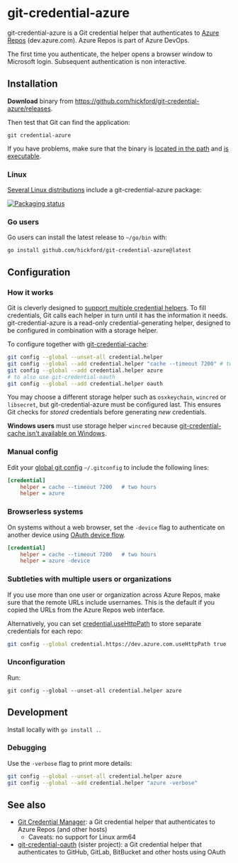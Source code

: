 git-credential-azure
====================

git-credential-azure is a Git credential helper that authenticates to [Azure Repos](https://azure.microsoft.com/en-us/products/devops/repos) (dev.azure.com). Azure Repos is part of Azure DevOps.

The first time you authenticate, the helper opens a browser window to Microsoft login. Subsequent authentication is non interactive.

## Installation

**Download** binary from https://github.com/hickford/git-credential-azure/releases.

Then test that Git can find the application:

	git credential-azure

If you have problems, make sure that the binary is [located in the path](https://superuser.com/a/284351/62691) and [is executable](https://askubuntu.com/a/229592/18504).

### Linux

[Several Linux distributions](https://repology.org/project/git-credential-azure/versions) include a git-credential-azure package:

[![Packaging status](https://repology.org/badge/vertical-allrepos/git-credential-azure.svg?exclude_unsupported=1&header=)](https://repology.org/project/git-credential-azure/versions)

### Go users

Go users can install the latest release to `~/go/bin` with:

	go install github.com/hickford/git-credential-azure@latest

## Configuration

### How it works

Git is cleverly designed to [support multiple credential helpers](https://git-scm.com/docs/gitcredentials#_custom_helpers). To fill credentials, Git calls each helper in turn until it has the information it needs. git-credential-azure is a read-only credential-generating helper, designed to be configured in combination with a storage helper.

To configure together with [git-credential-cache](https://git-scm.com/docs/git-credential-cache):

```sh
git config --global --unset-all credential.helper
git config --global --add credential.helper "cache --timeout 7200" # two hours
git config --global --add credential.helper azure
# to also use git-credential-oauth
git config --global --add credential.helper oauth
```

You may choose a different storage helper such as `osxkeychain`, `wincred` or `libsecret`, but git-credential-azure must be configured last. This ensures Git checks for *stored* credentials before generating *new* credentials.

**Windows users** must use storage helper `wincred` because [git-credential-cache isn't available on Windows](https://github.com/git-for-windows/git/issues/3892).

### Manual config

Edit your [global git config](https://git-scm.com/docs/git-config#FILES) `~/.gitconfig` to include the following lines:

```ini
[credential]
	helper = cache --timeout 7200	# two hours
	helper = azure
```

### Browserless systems

On systems without a web browser, set the `-device` flag to authenticate on another device using [OAuth device flow](https://www.rfc-editor.org/rfc/rfc8628).

```ini
[credential]
	helper = cache --timeout 7200	# two hours
	helper = azure -device
```

### Subtleties with multiple users or organizations

If you use more than one user or organization across Azure Repos, make sure that the remote URLs include usernames. This is the default if you copied the URLs from the Azure Repos web interface.

Alternatively, you can set [credential.useHttpPath](https://git-scm.com/docs/gitcredentials#Documentation/gitcredentials.txt-useHttpPath) to store separate credentials for each repo:

```sh
git config --global credential.https://dev.azure.com.useHttpPath true
```

### Unconfiguration

Run:

	git config --global --unset-all credential.helper azure

## Development

Install locally with `go install .`.

### Debugging

Use the `-verbose` flag to print more details:

```sh
git config --global --unset-all credential.helper azure
git config --global --add credential.helper "azure -verbose"
```

## See also

* [Git Credential Manager](https://github.com/git-ecosystem/git-credential-manager): a Git credential helper that authenticates to Azure Repos (and other hosts)
  * Caveats: no support for Linux arm64
* [git-credential-oauth](https://github.com/hickford/git-credential-oauth) (sister project): a Git credential helper that authenticates to GitHub, GitLab, BitBucket and other hosts using OAuth
